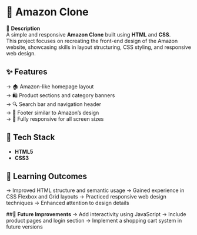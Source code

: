 # 🛒 Amazon Clone

📖 **Description**  
A simple and responsive **Amazon Clone** built using **HTML** and **CSS**.  
This project focuses on recreating the front-end design of the Amazon website, showcasing skills in layout structuring, CSS styling, and responsive web design.

## ✨ **Features**
-> 🏠 Amazon-like homepage layout  
-> 🛍️ Product sections and category banners  
-> 🔍 Search bar and navigation header  
-> 🧾 Footer similar to Amazon’s design  
-> 📱 Fully responsive for all screen sizes  

## 🧩 **Tech Stack**
- **HTML5**  
- **CSS3**

## 🧠 **Learning Outcomes**
-> Improved HTML structure and semantic usage
-> Gained experience in CSS Flexbox and Grid layouts
-> Practiced responsive web design techniques
-> Enhanced attention to design details

##🚀 **Future Improvements**
-> Add interactivity using JavaScript
-> Include product pages and login section
-> Implement a shopping cart system in future versions
